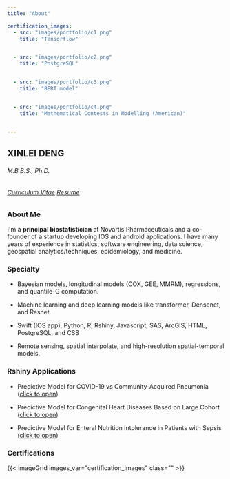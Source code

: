 ```yaml
---
title: "About"

certification_images:
  - src: "images/portfolio/c1.png"
    title: "Tensorflow"


  - src: "images/portfolio/c2.png"
    title: "PostgreSQL"


  - src: "images/portfolio/c3.png"
    title: "BERT model"


  - src: "images/portfolio/c4.png"
    title: "Mathematical Contests in Modelling (American)"


---
```


##  XINLEI DENG

###### M.B.B.S., Ph.D.
###### [Curriculum Vitae](/)    [Resume](/)


### About Me

I'm a **principal biostatistician** at Novartis Pharmaceuticals and a co-founder of a startup developing IOS and android applications. I have many years of experience in statistics, software engineering, data science, geospatial analytics/techniques, epidemiology, and medicine.

### Specialty

- Bayesian models, longitudinal models (COX, GEE, MMRM), regressions, and quantile-G computation.

- Machine learning and deep learning models like transformer, Densenet, and Resnet.

- Swift (IOS app), Python, R, Rshiny, Javascript, SAS, ArcGIS, HTML, PostgreSQL, and CSS

- Remote sensing, spatial interpolate, and high-resolution spatial-temporal models.

### Rshiny Applications

- Predictive Model for COVID-19 vs Community-Acquired Pneumonia ([click to open](https://xdeng3.shinyapps.io/COVID-19/))

- Predictive Model for Congenital Heart Diseases Based on Large Cohort  ([click to open](https://xdeng3.shinyapps.io/COVID-19/))

- Predictive Model for Enteral Nutrition Intolerance in Patients with Sepsis  ([click to open](https://xdeng3.shinyapps.io/COVID-19/))

### Certifications

{{< imageGrid images_var="certification_images" class=""   >}}